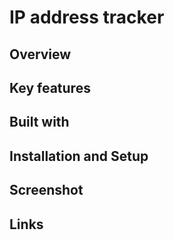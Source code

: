 # IP address tracker
 
## Overview

## Key features

## Built with

## Installation and Setup

## Screenshot

## Links











